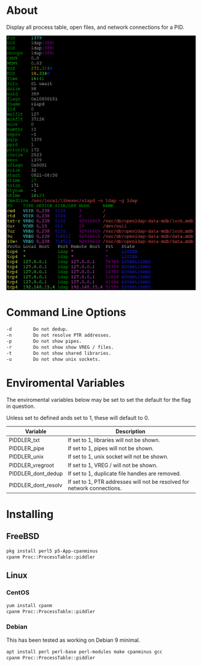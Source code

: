 # About

Display all process table, open files, and network connections for a PID.


![piddler](pidder.png)

# Command Line Options
```
-d        Do not dedup.
-n        Do not resolve PTR addresses.
-p        Do not show pipes.
-r        Do not show show VREG / files.
-t        Do not show shared libraries.
-u        Do not show unix sockets.
```

# Enviromental Variables

The enviromental variables below may be set to set the default for the
flag in question.

Unless set to defined ands set to 1, these will default to 0.

| Variable |  Description  |
| -------- | ---------------- |
| PIDDLER_txt | If set to 1, libraries will not be shown. |
| PIDDLER_pipe | If set to 1, pipes will not be shown. |
| PIDDLER_unix | If set to 1, unix socket will not be shown. |
| PIDDLER_vregroot | If set to 1, VREG / will not be shown. |
| PIDDLER_dont_dedup | If set to 1, duplicate file handles are removed. |
| PIDDLER_dont_resolv | If set to 1, PTR addresses will not be resolved for network connections. |

# Installing

## FreeBSD

    pkg install perl5 p5-App-cpanminus
    cpanm Proc::ProcessTable::piddler
    
## Linux

### CentOS

    yum install cpanm
    cpanm Proc::ProcessTable::piddler

### Debian

This has been tested as working on Debian 9 minimal.

    apt install perl perl-base perl-modules make cpanminus gcc 
    cpanm Proc::ProcessTable::piddler
